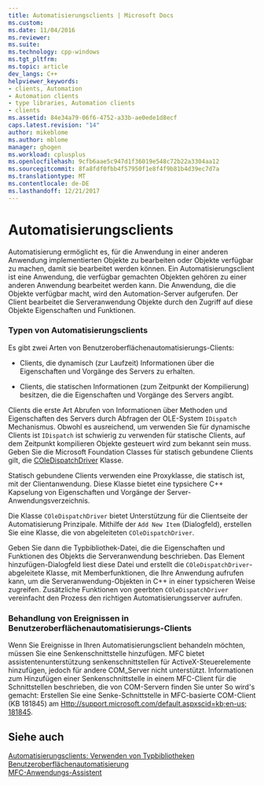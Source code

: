 ```yaml
---
title: Automatisierungsclients | Microsoft Docs
ms.custom: 
ms.date: 11/04/2016
ms.reviewer: 
ms.suite: 
ms.technology: cpp-windows
ms.tgt_pltfrm: 
ms.topic: article
dev_langs: C++
helpviewer_keywords:
- clients, Automation
- Automation clients
- type libraries, Automation clients
- clients
ms.assetid: 84e34a79-06f6-4752-a33b-ae0ede1d8ecf
caps.latest.revision: "14"
author: mikeblome
ms.author: mblome
manager: ghogen
ms.workload: cplusplus
ms.openlocfilehash: 9cfb6aae5c947d1f36019e548c72b22a3304aa12
ms.sourcegitcommit: 8fa8fdf0fbb4f57950f1e8f4f9b81b4d39ec7d7a
ms.translationtype: MT
ms.contentlocale: de-DE
ms.lasthandoff: 12/21/2017
---
```

# <a name="automation-clients"></a>Automatisierungsclients
Automatisierung ermöglicht es, für die Anwendung in einer anderen Anwendung implementierten Objekte zu bearbeiten oder Objekte verfügbar zu machen, damit sie bearbeitet werden können. Ein Automatisierungsclient ist eine Anwendung, die verfügbar gemachten Objekten gehören zu einer anderen Anwendung bearbeitet werden kann. Die Anwendung, die die Objekte verfügbar macht, wird den Automation-Server aufgerufen. Der Client bearbeitet die Serveranwendung Objekte durch den Zugriff auf diese Objekte Eigenschaften und Funktionen.  
  
### <a name="types-of-automation-clients"></a>Typen von Automatisierungsclients  
 Es gibt zwei Arten von Benutzeroberflächenautomatisierungs-Clients:  
  
-   Clients, die dynamisch (zur Laufzeit) Informationen über die Eigenschaften und Vorgänge des Servers zu erhalten.  
  
-   Clients, die statischen Informationen (zum Zeitpunkt der Kompilierung) besitzen, die die Eigenschaften und Vorgänge des Servers angibt.  
  
 Clients die erste Art Abrufen von Informationen über Methoden und Eigenschaften des Servers durch Abfragen der OLE-System `IDispatch` Mechanismus. Obwohl es ausreichend, um verwenden Sie für dynamische Clients ist `IDispatch` ist schwierig zu verwenden für statische Clients, auf dem Zeitpunkt kompilieren Objekte gesteuert wird zum bekannt sein muss. Geben Sie die Microsoft Foundation Classes für statisch gebundene Clients gilt, die [COleDispatchDriver](../mfc/reference/coledispatchdriver-class.md) Klasse.  
  
 Statisch gebundene Clients verwenden eine Proxyklasse, die statisch ist, mit der Clientanwendung. Diese Klasse bietet eine typsichere C++ Kapselung von Eigenschaften und Vorgänge der Server-Anwendungsverzeichnis.  
  
 Die Klasse `COleDispatchDriver` bietet Unterstützung für die Clientseite der Automatisierung Prinzipale. Mithilfe der `Add New Item` (Dialogfeld), erstellen Sie eine Klasse, die von abgeleiteten `COleDispatchDriver`.  
  
 Geben Sie dann die Typbibliothek-Datei, die die Eigenschaften und Funktionen des Objekts die Serveranwendung beschrieben. Das Element hinzufügen-Dialogfeld liest diese Datei und erstellt die `COleDispatchDriver`-abgeleitete Klasse, mit Memberfunktionen, die Ihre Anwendung aufrufen kann, um die Serveranwendung-Objekten in C++ in einer typsicheren Weise zugreifen. Zusätzliche Funktionen von geerbten `COleDispatchDriver` vereinfacht den Prozess den richtigen Automatisierungsserver aufrufen.  
  
### <a name="handling-events-in-automation-clients"></a>Behandlung von Ereignissen in Benutzeroberflächenautomatisierungs-Clients  
 Wenn Sie Ereignisse in Ihren Automatisierungsclient behandeln möchten, müssen Sie eine Senkenschnittstelle hinzufügen. MFC bietet assistentenunterstützung senkenschnittstellen für ActiveX-Steuerelemente hinzufügen, jedoch für andere COM_Server nicht unterstützt. Informationen zum Hinzufügen einer Senkenschnittstelle in einem MFC-Client für die Schnittstellen beschrieben, die von COM-Servern finden Sie unter So wird's gemacht: Erstellen Sie eine Senke-Schnittstelle in MFC-basierte COM-Client (KB 181845) am [Http://support.microsoft.com/default.aspxscid=kb;en-us; 181845](http://support.microsoft.com/default.aspxscid=kb;en-us;181845).  
  
## <a name="see-also"></a>Siehe auch  
 [Automatisierungsclients: Verwenden von Typbibliotheken](../mfc/automation-clients-using-type-libraries.md)   
 [Benutzeroberflächenautomatisierung](../mfc/automation.md)   
 [MFC-Anwendungs-Assistent](../mfc/reference/mfc-application-wizard.md)

